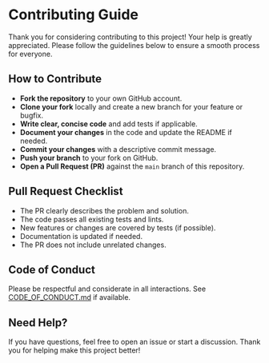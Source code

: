 # Contributing Guide

Thank you for considering contributing to this project! Your help is greatly appreciated. Please follow the guidelines below to ensure a smooth process for everyone.

## How to Contribute

- **Fork the repository** to your own GitHub account.
- **Clone your fork** locally and create a new branch for your feature or bugfix.
- **Write clear, concise code** and add tests if applicable.
- **Document your changes** in the code and update the README if needed.
- **Commit your changes** with a descriptive commit message.
- **Push your branch** to your fork on GitHub.
- **Open a Pull Request (PR)** against the `main` branch of this repository.

## Pull Request Checklist

- The PR clearly describes the problem and solution.
- The code passes all existing tests and lints.
- New features or changes are covered by tests (if possible).
- Documentation is updated if needed.
- The PR does not include unrelated changes.

## Code of Conduct

Please be respectful and considerate in all interactions. See [CODE_OF_CONDUCT.md](CODE_OF_CONDUCT.md) if available.

## Need Help?

If you have questions, feel free to open an issue or start a discussion. Thank you for helping make this project better!
